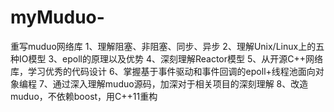 # myMuduo-
重写muduo网络库
1、理解阻塞、非阻塞、同步、异步
2、理解Unix/Linux上的五种IO模型
3、epoll的原理以及优势
4、深刻理解Reactor模型
5、从开源C++网络库，学习优秀的代码设计
6、掌握基于事件驱动和事件回调的epoll+线程池面向对象编程
7、通过深入理解muduo源码，加深对于相关项目的深刻理解
8、改造muduo，不依赖boost，用C++11重构
